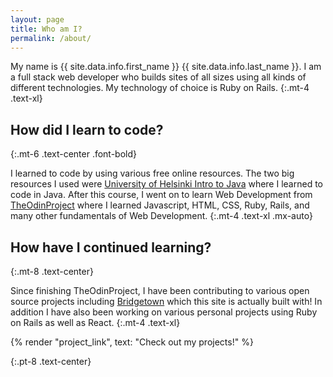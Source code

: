 ```yaml
---
layout: page
title: Who am I?
permalink: /about/
---
```


My name is {{ site.data.info.first_name }} {{ site.data.info.last_name }}. I am a full stack web developer who builds
sites of all sizes using all kinds of different technologies. My
technology of choice is Ruby on Rails.
{:.mt-4 .text-xl}


## How did I learn to code?
{:.mt-6 .text-center .font-bold}

I learned to code by using various free online resources. The two big resources
I used were
[University of Helsinki Intro to Java](https://moocfi.github.io/courses/2013/programming-part-1/)
where I learned to code in Java. After this course, I went on to learn
Web Development from [TheOdinProject](https://theodinproject.com) where
I learned Javascript, HTML, CSS, Ruby, Rails, and many other
fundamentals of Web Development.
{:.mt-4 .text-xl .mx-auto}

## How have I continued learning?
{:.mt-8 .text-center}

Since
finishing TheOdinProject, I have been contributing to various open source projects
including [Bridgetown](https://bridgetownrb.com) which this site is
actually built with! In addition I have also been working on various
personal projects using Ruby on Rails as well as React.
{:.mt-4 .text-xl}

<p>
{% render "project_link", text: "Check out my projects!" %}
</p>
{:.pt-8 .text-center}

